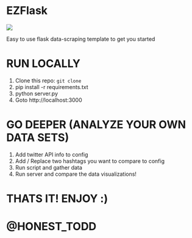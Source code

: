 
# EZFlask 

![](https://github.com/honest-todd/EZFlask/blob/master/static/EZthumbnail.gif.gif)

Easy to use flask data-scraping template to get you started


# RUN LOCALLY
1. Clone this repo: `git clone `
2. pip install -r requirements.txt
3. python server.py
4. Goto http://localhost:3000

# GO DEEPER (ANALYZE YOUR OWN DATA SETS)
1. Add twitter API info to config
2. Add / Replace two hashtags you want to compare to config
3. Run script and gather data
4. Run server and compare the data visualizations! 

# THATS IT! ENJOY :)
# @HONEST_TODD
